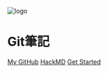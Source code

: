 ![logo](https://stickershop.line-scdn.net/stickershop/v1/product/1315234/LINEStorePC/main.png;compress=true)

# Git筆記

[My GitHub](https://github.com/Haouo)
[HackMD](https://hackmd.io/@Haouo)
[Get Started](README.md)